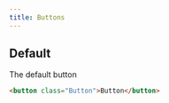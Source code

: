 ```yaml
---
title: Buttons
---
```

## Default
The default button

```html
<button class="Button">Button</button>
```
